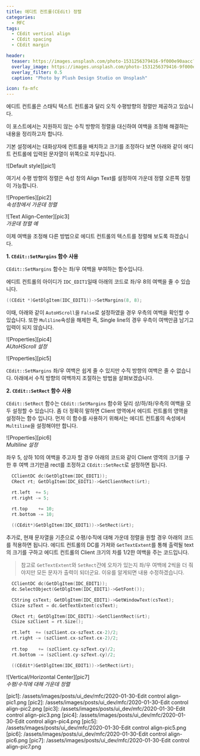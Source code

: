 ```yaml
---
title: 에디트 컨트롤(CEdit) 정렬
categories:
  - MFC
tags:
  - CEdit vertical align
  - CEdit spacing
  - CEdit margin

header:
  teaser: https://images.unsplash.com/photo-1531256379416-9f000e90aacc?ixlib=rb-1.2.1&ixid=eyJhcHBfaWQiOjEyMDd9&auto=format&fit=crop&w=1267&q=80
  overlay_image: https://images.unsplash.com/photo-1531256379416-9f000e90aacc?ixlib=rb-1.2.1&ixid=eyJhcHBfaWQiOjEyMDd9&auto=format&fit=crop&w=1267&q=80
  overlay_filter: 0.5
  caption: "Photo by Plush Design Studio on Unsplash"

icon: fa-mfc
---
```


에디트 컨트롤은 스태틱 텍스트 컨트롤과 달리 오직 수평방향의 정렬만 제공하고 있습니다.

이 포스트에서는 지원하지 않는 수직 방향의 정렬을 대신하여 여백을 조정해 해결하는 내용을 정리하고자 합니다.

기본 설정에서는 대화상자에 컨트롤을 배치하고 크기를 조정하다 보면 아래와 같이 에디트 컨트롤에 입력된 문자열이 위쪽으로 치우칩니다.

![Default style][pic1]

여기서 수평 방향의 정렬은 속성 창의 Align Text를 설정하여 가운데 정렬 오른쪽 정렬이 가능합니다.

![Properties][pic2]  
_속성창에서 가운데 정렬_

![Text Align-Center][pic3]  
_가운데 정렬 예_

이제 여백을 조정해 다른 방법으로 에디트 컨트롤의 텍스트를 정렬해 보도록 하겠습니다.

**1. `CEdit::SetMargins` 함수 사용**

`CEdit::SetMargins` 함수는 좌/우 여백을 부여하는 함수입니다.

에디트 컨트롤의 아이디가 `IDC_EDIT1`일때 아래의 코드로 좌/우 8의 여백을 줄 수 있습니다.

```cpp
((CEdit *)GetDlgItem(IDC_EDIT1))->SetMargins(8, 8);
```

이때, 아래와 같이 `AutoHScroll`을 `False`로 설정하였을 경우 우측의 여백을 확인할 수 있습니다.
또한 `Muliline`속성을 해제한 즉, Single line의 경우 우측이 여백만큼 남기고 입력이 되지 않습니다.

![Properties][pic4]  
_AUtoHScroll 설정_

![Properties][pic5]

`CEdit::SetMargins` 좌/우 여백은 쉽게 줄 수 있지만 수직 방향의 여백은 줄 수 없습니다.
아래에서 수직 방향의 여백까지 조절하는 방법을 살펴보겠습니다.

  
**2. `CEdit::SetRect` 함수 사용**

`CEdit::SetRect` 함수는 `CEdit::SetMargins` 함수와 달리 상/하/좌/우측의 여백을 모두 설정할 수 있습니다.
좀 더 정확히 말하면 Client 영역에서 에디트 컨트롤의 영역을 설정하는 함수 입니다.
먼저 이 함수를 사용하기 위해서는 에디트 컨트롤의 속성에서 `Multiline`을 설정해야만 합니다.

![Properties][pic6]  
_Multiline 설정_

좌우 5, 상하 10의 여백을 주고자 할 경우 아래의 코드와 같이 Client 영역의 크기를 구한 후 여백 크기만큼 rect를 조정하고
`CEdit::SetRect`로 설정하면 됩니다.

```cpp
  CClientDC dc(GetDlgItem(IDC_EDIT1));  
  CRect rt; GetDlgItem(IDC_EDIT1)->GetClientRect(&rt);

  rt.left  += 5;
  rt.right -= 5;
  
  rt.top    += 10;
  rt.bottom -= 10;

  ((CEdit*)GetDlgItem(IDC_EDIT1))->SetRect(&rt);
```

추가로, 현재 문자열을 기준으로 수평/수직에 대해 가운데 정렬을 원할 경우 아래의 코드를 적용하면 됩니다.
에디트 컨트롤의 DC를 가져와 `GetTextExtent`를 통해 출력될 text의 크기를 구하고 에디트 컨트롤의 Client 크기의 차를 1/2한 여백을 주는 코드입니다.
> 참고로 `GetTextExtent`와 `SetRect`간에 오차가 있는지 좌/우 여백에 2씩을 더 줘야지만 모든 문자가 출력이 되더군요. 이유를 알게되면 내용 수정하겠습니다.

```cpp
  CClientDC dc(GetDlgItem(IDC_EDIT1));
  dc.SelectObject(GetDlgItem(IDC_EDIT1)->GetFont());

  CString csText; GetDlgItem(IDC_EDIT1)->GetWindowText(csText);
  CSize szText = dc.GetTextExtent(csText);

  CRect rt; GetDlgItem(IDC_EDIT1)->GetClientRect(&rt);
  CSize szClient = rt.Size();

  rt.left  += (szClient.cx-szText.cx-2)/2;
  rt.right -= (szClient.cx-szText.cx-2)/2;
  
  rt.top    += (szClient.cy-szText.cy)/2;
  rt.bottom -= (szClient.cy-szText.cy)/2;

  ((CEdit*)GetDlgItem(IDC_EDIT1))->SetRect(&rt);
```

![Vertical/Horizontal Center][pic7]  
_수평/수직에 대해 가운데 정렬_


[pic1]: /assets/images/posts/ui_dev/mfc/2020-01-30-Edit control align-pic1.png
[pic2]: /assets/images/posts/ui_dev/mfc/2020-01-30-Edit control align-pic2.png
[pic3]: /assets/images/posts/ui_dev/mfc/2020-01-30-Edit control align-pic3.png
[pic4]: /assets/images/posts/ui_dev/mfc/2020-01-30-Edit control align-pic4.png
[pic5]: /assets/images/posts/ui_dev/mfc/2020-01-30-Edit control align-pic5.png
[pic6]: /assets/images/posts/ui_dev/mfc/2020-01-30-Edit control align-pic6.png
[pic7]: /assets/images/posts/ui_dev/mfc/2020-01-30-Edit control align-pic7.png